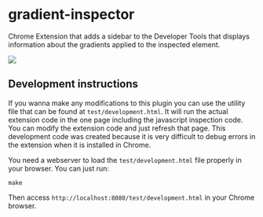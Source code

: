 gradient-inspector
==================

Chrome Extension that adds a sidebar to the Developer Tools that displays information about the gradients applied to the inspected element.

![](https://github.com/rafaelcaricio/gradient-inspector/blob/master/screenshot.jpg)

Development instructions
------------------------

If you wanna make any modifications to this plugin you can use the utility file that can be found at `test/development.html`. It will run the actual extension code in the one page including the javascript inspection code. You can modify the extension code and just refresh that page. This development code was created because it is very difficult to debug errors in the extension when it is installed in Chrome.

You need a webserver to load the `test/development.html` file properly in your browser. You can just run:

```
make
```

Then access `http://localhost:8080/test/development.html` in your Chrome browser.
